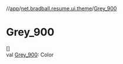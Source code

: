 //[app](../../index.md)/[net.bradball.resume.ui.theme](index.md)/[Grey_900](-grey_900.md)

# Grey_900

[]\
val [Grey_900](-grey_900.md): Color

